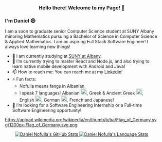 <h3 align="center">Hello there! Welcome to my Page! 👋</h3>

### I'm <a href="https://www.dnofulla.me/">Daniel</a> 😄

I am a soon to graduate senior Computer Science student at SUNY Albany minoring Mathematics pursuing a Bachelor of Science in Computer Science & Applied Mathematics. I am an aspiring Full Stack Software Engineer! I always love learning new things!

- 🏫 I am currently studying at <a href="https://www.albany.edu/">SUNY at Albany</a>.
- 🌱 I’m currently trying to master React and Node.js, and also trying to learn native mobile development with Android and Java!
- 📫 How to reach me: You can reach me at my <a href="https://www.linkedin.com/in/dnofulla/">Linkedin</a>!
- ⚡ Fun facts: 
  - Nofulla means fangs in Albanian. 
  - I speak 7 languages! Albanian <img src="https://cdn.britannica.com/00/6200-004-42B7690E/Flag-Albania.jpg" width="20px" />, Greek & Ancient Greek <img src="https://upload.wikimedia.org/wikipedia/commons/thumb/5/5c/Flag_of_Greece.svg/640px-Flag_of_Greece.svg.png" width="20px" />, English <img src="https://upload.wikimedia.org/wikipedia/en/thumb/a/a4/Flag_of_the_United_States.svg/1200px-Flag_of_the_United_States.svg.png" width="20px" />, German <img src="https://upload.wikimedia.org/wikipedia/en/thumb/b/ba/Flag_of_Germany.svg/1200px-Flag_of_Germany.svg.png" width="20px" />, French and Japanese! 
- 👯 I’m looking for a Software Engineering Internship or a Full-time Software Engineering opportunity!

https://upload.wikimedia.org/wikipedia/en/thumb/b/ba/Flag_of_Germany.svg/1200px-Flag_of_Germany.svg.png

<p align="center">
<a href="https://github.com/dnofulla">
 <img src="https://github-readme-stats.vercel.app/api?username=DNofulla&count_private=true&theme=radical&border_color=5ECF76" alt="Daniel Nofulla's GitHub Stats" />
 <img src="https://github-readme-stats.vercel.app/api/top-langs/?username=DNofulla&layout=compact&count_private=true&langs_count=10&theme=radical&border_color=5ECF76&hide=AngelScript, Racket, Shell" alt="Daniel Nofulla's Language Stats" />
</a>
</p>
